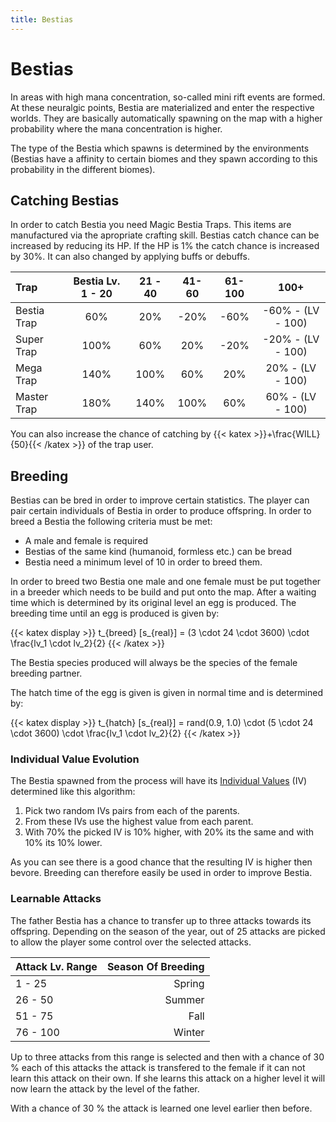 ```yaml
---
title: Bestias
---
```


# Bestias

In areas with high mana concentration, so-called mini rift events are formed. At these neuralgic points, Bestia are materialized and enter the respective worlds. They are basically automatically spawning on the map with a higher probability where the mana concentration is higher.

The type of the Bestia which spawns is determined by the environments (Bestias have a affinity to certain biomes and they spawn according to this probability in the different biomes).

## Catching Bestias

In order to catch Bestia you need Magic Bestia Traps. This items are manufactured via the apropriate crafting skill. Bestias catch chance can be increased by reducing its HP. If the HP is 1% the catch chance is increased by 30%. It can also changed by applying buffs or debuffs.

| Trap        | Bestia Lv. 1 - 20 | 21 - 40 | 41-60 | 61-100 |       100+        |
| :---------- | :---------------: | :-----: | :---: | :----: | :---------------: |
| Bestia Trap |        60%        |   20%   | -20%  |  -60%  | -60% - (LV - 100) |
| Super Trap  |       100%        |   60%   |  20%  |  -20%  | -20% - (LV - 100) |
| Mega Trap   |       140%        |  100%   |  60%  |  20%   | 20% - (LV - 100)  |
| Master Trap |       180%        |  140%   | 100%  |  60%   | 60% - (LV - 100)  |

You can also increase the chance of catching by {{< katex >}}+\frac{WILL}{50}{{< /katex >}} of the trap user.

## Breeding

Bestias can be bred in order to improve certain statistics. The player can pair certain individuals of Bestia in
order to produce offspring. In order to breed a Bestia the following criteria must be met:

* A male and female is required
* Bestias of the same kind (humanoid, formless etc.) can be bread
* Bestia need a minimum level of 10 in order to breed them.

In order to breed two Bestia one male and one female must be put together in a breeder which needs to be build and put
onto the map. After a waiting time which is determined by its original level an egg is produced. The breeding time until
an egg is produced is given by:

{{< katex display >}}
   t_{breed} [s_{real}] =  (3 \cdot 24 \cdot 3600) \cdot \frac{lv_1 \cdot lv_2}{2}
{{< /katex >}}

The Bestia species produced will always be the species of the female breeding partner.

The hatch time of the egg is given is given in normal time and is determined by:

{{< katex display >}}
   t_{hatch} [s_{real}] =  rand(0.9, 1.0) \cdot (5 \cdot 24 \cdot 3600) \cdot \frac{lv_1 \cdot lv_2}{2}
{{< /katex >}}

### Individual Value Evolution

The Bestia spawned from the process will have its [Individual Values](/docs/mechanics/statusvalues/#individual-values) (IV)
determined like this algorithm:

1. Pick two random IVs pairs from each of the parents.
2. From these IVs use the highest value from each parent.
3. With 70% the picked IV is 10% higher, with 20% its the same and with 10% its 10% lower.

As you can see there is a good chance that the resulting IV is higher then bevore. Breeding can therefore easily be used in order
to improve Bestia.

### Learnable Attacks

The father Bestia has a chance to transfer up to three attacks towards its offspring. Depending on the season of the year, out of 25 attacks are picked to allow the player some control over the selected attacks.

| Attack Lv. Range | Season Of Breeding |
| :--------------- | -----------------: |
| 1 - 25           |             Spring |
| 26 - 50          |             Summer |
| 51 - 75          |               Fall |
| 76 - 100         |             Winter |

Up to three attacks from this range is selected and then with a chance of 30 % each of this attacks the attack is transfered
to the female if it can not learn this attack on their own. If she learns this attack on a higher level it will now learn the
attack by the level of the father.

With a chance of 30 % the attack is learned one level earlier then before.
